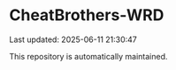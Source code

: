 # CheatBrothers-WRD

Last updated: 2025-06-11 21:30:47

This repository is automatically maintained.

